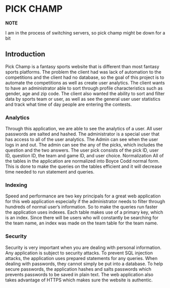 # PICK CHAMP

**NOTE**

I am in the process of switching servers, so pick champ might be down for a bit

## Introduction

Pick Champ is a fantasy sports website that is different than most fantasy sports platforms.
The problem the client had was lack of automation to the competitions and the client had no database,
 so the goal of this project is to automate the competitions as well as create user analytics.
 The client wants to have an administrator able to sort through profile characteristics such as gender, age and zip code.
The client also wanted the ability to sort and filter data by sports team or user, as well as see the general user user statistics and track what time of day people are entering the contests.
 
### Analytics

Through this application, we are able to see the analytics of a user. All user passwords are salted and hashed.
 The administrator is a special user that has access to all of the user analytics. The Admin can see when the
 user logs in and out.  The admin can see the any of the picks, which includes the question and the two answers.
 The user pick consists of the pick ID, user ID, question ID, the team and game ID, and user choice.
Normalization
All of the tables in the application are normalized into Boyce Codd normal form. This is done to make the
queries on the tables efficient and it will decrease time needed to run statement and queries.

### Indexing

Speed and performance are two key principals for a great web application for this web application especially
if the administrator needs to filter through hundreds of normal user’s information.
So to make the queries run faster the application uses indexes. Each table makes use of a primary key,
which is an index. Since there will be users who will constantly be searching for the team name,
an index was made on the team table for the team name.

### Security
Security is very important when you are dealing with personal information. Any application is subject to security attacks.
 To prevent SQL injection attacks, the application uses prepared statements for any queries.
  When dealing with passwords, they cannot simply be put into a database. To help secure passwords,
   the application hashes and salts passwords which prevents passwords to be saved in plain text.
   The web application also takes advantage of HTTPS which makes sure the website is authentic.

